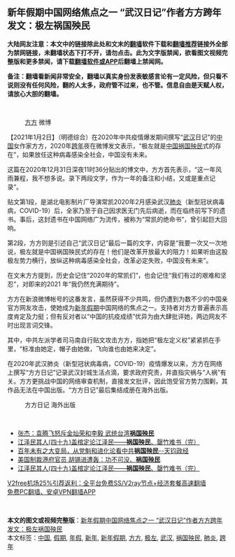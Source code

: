  <h2>新年假期中国网络焦点之一 “武汉日记”作者方方跨年发文：极左祸国殃民</h2> <p class="notice"><b>大陆网友注意：本文中的链接除此处和文末的<a href="https://github.com/bannedbook/fanqiang" >翻墙</a>软件下载和<a href="https://github.com/killgcd/justmysocks/blob/master/README.md">翻墙推荐</a>链接外全部为禁网链接，未翻墙状态下打不开，请勿点击。此为文字版禁闻，欲看图文视频完整版和更多禁闻，请下载<a href="https://github.com/bannedbook/fanqiang">翻墙软件或APP</a>后翻墙上禁闻网。</p><p>备注：翻墙看新闻非常安全，翻墙以真实身份发表敏感言论有一定风险，但只看不说则没有任何风险，翻的人太多，政府管不过来，也不管。信息自由是天赋人权，请放心大胆的翻墙。</b></p>  <div class="entry"> <br /> <figure><figcaption class="wp-caption-text"><a href="https://www.bannedbook.org/bnews/tag/%E6%96%B9%E6%96%B9/" class="st_tag internal_tag" rel="tag" title="标签 方方 下的日志">方方</a> 微博</figcaption></figure> <p>【2021年1月2日】（明德综合）在2020年中共疫情爆发期间撰写“<a href="https://www.bannedbook.org/bnews/tag/%e6%ad%a6%e6%b1%89/" class="st_tag internal_tag" rel="tag" title="标签 武汉 下的日志">武汉</a>日记”的<span class='wp_keywordlink_affiliate'><a href="https://www.bannedbook.org/" title="中国" target="_blank">中国</a></span>女作家方方，2020年<a href="https://www.bannedbook.org/bnews/tag/%E8%B7%A8%E5%B9%B4/" class="st_tag internal_tag" rel="tag" title="标签 跨年 下的日志">跨年</a>夜在微博发文表示，“极左就是<a href="https://www.bannedbook.org/bnews/tag/%E4%B8%AD%E5%9B%BD/" class="st_tag internal_tag" rel="tag" title="标签 中国 下的日志">中国</a><a href="https://www.bannedbook.org/bnews/tag/%E7%A5%B8%E5%9B%BD%E6%AE%83%E6%B0%91/" class="st_tag internal_tag" rel="tag" title="标签 祸国殃民 下的日志">祸国殃民</a>式的存在”，如果放任这种病毒感染全社会，中国没有未来。</p> <p>这篇在2020年12月31日深夜11时36分贴出的博文中，方方首先表示，“这一年风雨兼程，我不想多说。录下两段文字，作为一年的备注和小结，又或是重点记录”。</p> <p>贴文第1段，是湖北电影制片厂导演常凯2020年2月感染武汉<a href="https://www.bannedbook.org/bnews/tag/%e8%82%ba%e7%82%8e/" class="st_tag internal_tag" rel="tag" title="标签 肺炎 下的日志">肺炎</a>（新型冠状病毒病，COVID-19）后，全家乃至于自己因求医无门先后病逝，而在临终前写下的遗书。事后，这封遗书在中国网络广为流传，被称为“常凯的绝命书”，曾引起巨大回响。</p>  <p>第2段，方方则是引述自己“武汉日记”最后一篇的文字，内容是“我要一次又一次地说，极左就是中国祸国殃民式的存在！他们是改革开放最大的阻力！如果听由这股极左势力横行，放纵这种病毒感染全社会，改革必定失败，中国没有未来”。</p> <p>在文末方方提到，历史会记住“2020年的常凯们”，也会记住“我们有过的艰难和坚忍”，对即来的2021 年“我仍然充满期待”。</p> <p>方方在新浪微博帐号的这番发言，虽然获得不少共鸣，但仍遭到为数不少的中国亲官方网友攻击，使她成为<a href="https://www.bannedbook.org/bnews/tag/%E6%96%B0%E5%B9%B4%E5%81%87%E6%9C%9F/" class="st_tag internal_tag" rel="tag" title="标签 新年假期 下的日志">新年假期</a>中国网络的焦点之一。支持者对方方普遍表示高度肯定及力挺；但有反对者以“中国的抗疫成绩”优异为由大肆批评她，两边网友不时出现言词交锋。</p>  <p>其中，中共左派学者司马南自行贴文攻击方方，指她把“极左定义权”紧紧抓在手里，“标准由她定，帽子由她做，飞向谁也由她来决定”。</p> <p>在2020年武汉肺炎（新型冠状病毒病，COVID-19）疫情爆发以来，方方在网络上撰写“方方日记”记录武汉封城生活点滴，要求政府究责，并直指灾祸与“人祸”有关。方方更挑战中国的网络审查机制，直接发文批评，因此饱受官方势力围剿，其作品无法在中国出版。“方方日记”最后集结成册在海外出版。</p> <figure id="attachment_20712" aria-describedby="caption-attachment-20712" style="width: 300px" class="wp-caption alignnone"><figcaption id="caption-attachment-20712" class="wp-caption-text">方方日记 海外出版</figcaption></figure> <p>&nbsp;</p>  <ul class='op-related-articles' title='相关阅读'> <li><a href='https://www.bannedbook.org/bnews/baitai/20201204/1442010.html' target='_blank'>张杰：袁腾飞怒斥金灿荣和李毅 武统台湾<b>祸国殃民</b></a></li> <li><a href='https://www.bannedbook.org/bnews/bannedvideo/20200913/1395676.html' target='_blank'>江泽民其人(四十九)盖棺定论江泽民——<b>祸国殃民</b>、罄竹难书（完）</a></li> <li><a href='https://www.bannedbook.org/bnews/bannedvideo/20200818/1382157.html' target='_blank'>百年未有之大变局，从党魁和进化论看中共<b>祸国殃民</b>--天钧政经</a></li> <li><a href='https://www.bannedbook.org/bnews/cbnews/20200808/1376647.html' target='_blank'>美国制裁港府官员 胡锡进遭轰：功不可没、<b>祸国殃民</b> </a></li> <li><a href='https://www.bannedbook.org/bnews/bookonline/20200714/1360785.html' target='_blank'>江泽民其人(四十九)盖棺定论江泽民——<b>祸国殃民</b>、罄竹难书（完）</a></li> </ul> <p class="texttj"> <a href="https://github.com/bannedbook/fanqiang/wiki/V2ray%E6%9C%BA%E5%9C%BA" target="_blank">V2free机场25%引荐返利：全平台免费SS/V2ray节点+经济套餐高速翻墙</a><br/> <a href="https://github.com/bannedbook/fanqiang/wiki/%E7%A6%81%E9%97%BB%E7%BD%91%E5%AE%89%E5%8D%93%E7%BF%BB%E5%A2%99%E6%96%B0%E9%97%BBAPP" target="_blank">免费PC翻墙、安卓VPN翻墙APP</a></p><p>&nbsp;</p><a name='sharetosocial'></a>       <div><b>本文的图文或视频完整版</b>：<a href='https://www.bannedbook.org/bnews/comments/20210102/1459780.html'>新年假期中国网络焦点之一 “武汉日记”作者方方跨年发文：极左祸国殃民</a></div>  </div><!--END ENTRY--> <div class="postfooter"> <div>本文标签：<a href="https://www.bannedbook.org/bnews/tag/%E4%B8%AD%E5%9B%BD/" rel="tag">中国</a>, <a href="https://www.bannedbook.org/bnews/tag/%E5%81%87%E6%9C%9F/" rel="tag">假期</a>, <a href="https://www.bannedbook.org/bnews/tag/%E5%B9%B4%E5%81%87/" rel="tag">年假</a>, <a href="https://www.bannedbook.org/bnews/tag/%E6%96%B0%E5%B9%B4/" rel="tag">新年</a>, <a href="https://www.bannedbook.org/bnews/tag/%E6%96%B0%E5%B9%B4%E5%81%87%E6%9C%9F/" rel="tag">新年假期</a>, <a href="https://www.bannedbook.org/bnews/tag/%E6%96%B9%E6%96%B9/" rel="tag">方方</a>, <a href="https://www.bannedbook.org/bnews/tag/%E6%9E%81%E5%B7%A6/" rel="tag">极左</a>, <a href="https://www.bannedbook.org/bnews/tag/%e6%ad%a6%e6%b1%89/" rel="tag">武汉</a>, <a href="https://www.bannedbook.org/bnews/tag/%E7%A5%B8%E5%9B%BD%E6%AE%83%E6%B0%91/" rel="tag">祸国殃民</a>, <a href="https://www.bannedbook.org/bnews/tag/%e8%82%ba%e7%82%8e/" rel="tag">肺炎</a>, <a href="https://www.bannedbook.org/bnews/tag/%E8%B7%A8%E5%B9%B4/" rel="tag">跨年</a></div>  </div><!--END POSTFOOTER--> 